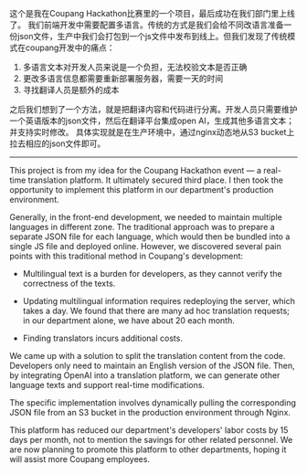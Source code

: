 这个是我在Coupang Hackathon比赛里的一个项目，最后成功在我们部门里上线了。
我们前端开发中需要配置多语言。传统的方式是我们会给不同改语言准备一份json文件，生产中我们会打包到一个js文件中发布到线上。但我们发现了传统模式在coupang开发中的痛点：
1. 多语言文本对开发人员来说是一个负担，无法校验文本是否正确
2. 更改多语言信息都需要重新部署服务器，需要一天的时间
3. 寻找翻译人员是额外的成本

之后我们想到了一个方法，就是把翻译内容和代码进行分离。开发人员只需要维护一个英语版本的json文件，然后在翻译平台集成open AI，生成其他多语言文本；并支持实时修改。
具体实现就是在生产环境中，通过nginx动态地从S3 bucket上拉去相应的json文件即可。

---

This project is from my idea for the Coupang Hackathon event — a real-time translation platform. It ultimately secured third place. I then took the opportunity to implement this platform in our department's production environment.

Generally, in the front-end development, we needed to maintain multiple languages in different zone. The traditional approach was to prepare a separate JSON file for each language, which would then be bundled into a single JS file and deployed online. However, we discovered several pain points with this traditional method in Coupang's development:

* Multilingual text is a burden for developers, as they cannot verify the correctness of the texts.

* Updating multilingual information requires redeploying the server, which takes a day. We found that there are many ad hoc translation requests; in our department alone, we have about 20 each month.

* Finding translators incurs additional costs.
  
We came up with a solution to split the translation content from the code. Developers only need to maintain an English version of the JSON file. Then, by integrating OpenAI into a translation platform, we can generate other language texts and support real-time modifications.

The specific implementation involves dynamically pulling the corresponding JSON file from an S3 bucket in the production environment through Nginx.

This platform has reduced our department's developers' labor costs by 15 days per month, not to mention the savings for other related personnel.
We are now planning to promote this platform to other departments, hoping it will assist more Coupang employees.





